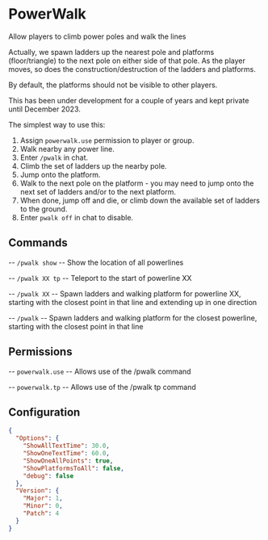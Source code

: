 # PowerWalk
Allow players to climb power poles and walk the lines

Actually, we spawn ladders up the nearest pole and platforms (floor/triangle) to the next pole on either side of that pole.  As the player moves, so does the construction/destruction of the ladders and platforms.

By default, the platforms should not be visible to other players.

This has been under development for a couple of years and kept private until December 2023.

The simplest way to use this:
  1. Assign `powerwalk.use` permission to player or group.
  2. Walk nearby any power line.
  3. Enter `/pwalk` in chat.
  4. Climb the set of ladders up the nearby pole.
  5. Jump onto the platform.
  6. Walk to the next pole on the platform - you may need to jump onto the next set of ladders and/or to the next platform.
  7. When done, jump off and die, or climb down the available set of ladders to the ground.
  8. Enter `pwalk off` in chat to disable.

## Commands

  -- `/pwalk show` -- Show the location of all powerlines

  -- `/pwalk XX tp` -- Teleport to the start of powerline XX

  -- `/pwalk XX` -- Spawn ladders and walking platform for powerline XX, starting with the closest point in that line and extending up in one direction

  -- `/pwalk` -- Spawn ladders and walking platform for the closest powerline, starting with the closest point in that line

## Permissions

  -- `powerwalk.use` -- Allows use of the /pwalk command

  -- `powerwalk.tp` -- Allows use of the /pwalk tp command

## Configuration

```json
{
  "Options": {
    "ShowAllTextTime": 30.0,
    "ShowOneTextTime": 60.0,
    "ShowOneAllPoints": true,
    "ShowPlatformsToAll": false,
    "debug": false
  },
  "Version": {
    "Major": 1,
    "Minor": 0,
    "Patch": 4
  }
}
```

